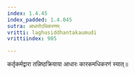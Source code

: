 ```yaml
---
index: 1.4.45
index_padded: 1.4.045
sutra: आधारोऽधिकरणम्
vritti: laghusiddhantakaumudi
vrittiindex: 905

---
```

कर्तृकर्मद्वारा तन्निष्ठक्रियाया आधारः कारकमधिकरणं स्यात्॥
